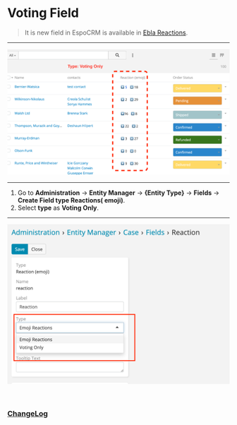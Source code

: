 # Voting Field

> It is new field in EspoCRM is available
> in [Ebla Reactions](https://www.eblasoft.com.tr/espocrm-extension-page/reactions).

---

![Voting Only](../../_static/images/extensions/reactions/voting-only.png)

---

1. Go to **Administration** -> **Entity Manager** -> **{Entity Type}** -> **Fields** -> **Create Field type Reactions(
   emoji)**.
2. Select **type** as **Voting Only**.

---

![Voting Only](../../_static/images/extensions/reactions/reactions-op.png)


<br>

### <font color=gray> [ChangeLog](changelog.md) </font>